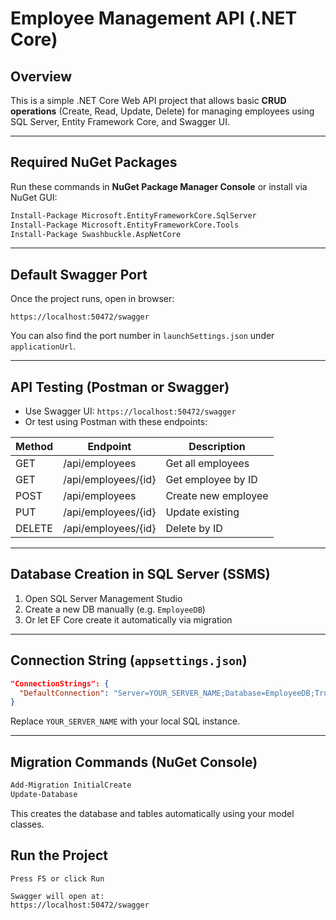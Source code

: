 # Employee Management API (.NET Core)

## Overview

This is a simple .NET Core Web API project that allows basic **CRUD operations** (Create, Read, Update, Delete) for managing employees using SQL Server, Entity Framework Core, and Swagger UI.

---

## Required NuGet Packages

Run these commands in **NuGet Package Manager Console** or install via NuGet GUI:

```bash
Install-Package Microsoft.EntityFrameworkCore.SqlServer
Install-Package Microsoft.EntityFrameworkCore.Tools
Install-Package Swashbuckle.AspNetCore
```

---

## Default Swagger Port

Once the project runs, open in browser:

```
https://localhost:50472/swagger
```

You can also find the port number in `launchSettings.json` under `applicationUrl`.

---

## API Testing (Postman or Swagger)

* Use Swagger UI: `https://localhost:50472/swagger`
* Or test using Postman with these endpoints:

| Method | Endpoint            | Description         |
| ------ | ------------------- | ------------------- |
| GET    | /api/employees      | Get all employees   |
| GET    | /api/employees/{id} | Get employee by ID  |
| POST   | /api/employees      | Create new employee |
| PUT    | /api/employees/{id} | Update existing     |
| DELETE | /api/employees/{id} | Delete by ID        |

---

##  Database Creation in SQL Server (SSMS)

1. Open SQL Server Management Studio
2. Create a new DB manually (e.g. `EmployeeDB`)
3. Or let EF Core create it automatically via migration

---

##  Connection String (`appsettings.json`)

```json
"ConnectionStrings": {
  "DefaultConnection": "Server=YOUR_SERVER_NAME;Database=EmployeeDB;Trusted_Connection=True;TrustServerCertificate=True;"
}
```

Replace `YOUR_SERVER_NAME` with your local SQL instance.

---

##  Migration Commands (NuGet Console)

```bash
Add-Migration InitialCreate
Update-Database
```

This creates the database and tables automatically using your model classes.

## Run the Project

```
Press F5 or click Run

Swagger will open at:
https://localhost:50472/swagger
```


